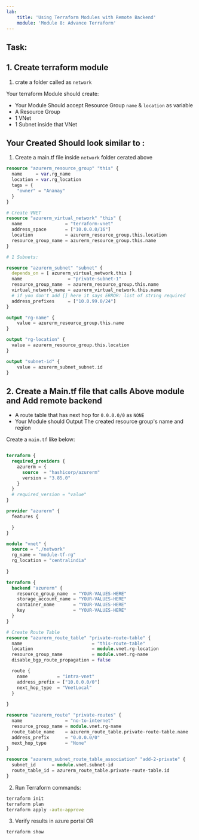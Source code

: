 ```yaml
---
lab:
    title: 'Using Terraform Modules with Remote Backend'
    module: 'Module 8: Advance Terraform'
---
```


## Task:

## 1. Create terraform module
1. crate a folder called as `network`

Your terraform Module should create: 
- Your Module Should accept Resource Group `name` & `location` as variable 
- A Resource Group
- 1 VNet 
- 1 Subnet inside that VNet


## Your Created Should look similar to : 

1. Create a main.tf file inside `network` folder cerated above

```tf
resource "azurerm_resource_group" "this" {
  name     = var.rg_name
  location = var.rg_location
  tags = {
    "owner" = "Ananay"
  }
}

# Create VNET
resource "azurerm_virtual_network" "this" {
  name                = "terraform-vnet"
  address_space       = ["10.0.0.0/16"]
  location            = azurerm_resource_group.this.location
  resource_group_name = azurerm_resource_group.this.name
}

# 1 Subnets:

resource "azurerm_subnet" "subnet" {
  depends_on = [ azurerm_virtual_network.this ]
  name                 = "private-subnet-1"
  resource_group_name  = azurerm_resource_group.this.name
  virtual_network_name = azurerm_virtual_network.this.name
  # if you don't add [] here it says ERROR: list of string required 
  address_prefixes     = ["10.0.99.0/24"]
}

output "rg-name" {
    value = azurerm_resource_group.this.name
}

output "rg-location" {
  value = azurerm_resource_group.this.location
}

output "subnet-id" {
    value = azurerm_subnet_subnet.id
}

```

## 2. Create a Main.tf file that calls Above module and Add remote backend
- A route table that has next hop for `0.0.0.0/0` as `NONE` 
- Your Module should Output The created resource group's name and region

Create a `main.tf` like below:

```tf

terraform {
  required_providers {
    azurerm = {
      source  = "hashicorp/azurerm"
      version = "3.85.0"
    }
  }
  # required_version = "value"
}

provider "azurerm" {
  features {

  }
}

module "vnet" {
  source = "./network"
  rg_name = "module-tf-rg"
  rg_location = "centralindia"
  
}

terraform {
  backend "azurerm" {
    resource_group_name  = "YOUR-VALUES-HERE"
    storage_account_name = "YOUR-VALUES-HERE"
    container_name       = "YOUR-VALUES-HERE"
    key                  = "YOUR-VALUES-HERE"
  }
}

# Create Route Table
resource "azurerm_route_table" "private-route-table" {
  name                          = "this-route-table"
  location                      = module.vnet.rg-location
  resource_group_name           = module.vnet.rg-name
  disable_bgp_route_propagation = false

  route {
    name           = "intra-vnet"
    address_prefix = ["10.0.0.0/0"]
    next_hop_type  = "VnetLocal"
  }
    
}

resource "azurerm_route" "private-routes" {
  name                = "no-to-internet"
  resource_group_name = module.vnet.rg-name
  route_table_name    = azurerm_route_table.private-route-table.name
  address_prefix      = "0.0.0.0/0"
  next_hop_type       = "None"
}

resource "azurerm_subnet_route_table_association" "add-2-private" {
  subnet_id      = module.vnet.subnet-id
  route_table_id = azurerm_route_table.private-route-table.id
}

```

2. Run Terraform commands:

```sh
terraform init
terraform plan 
terraform apply -auto-approve
```

3. Verify results in azure portal OR

```sh
terraform show
```

